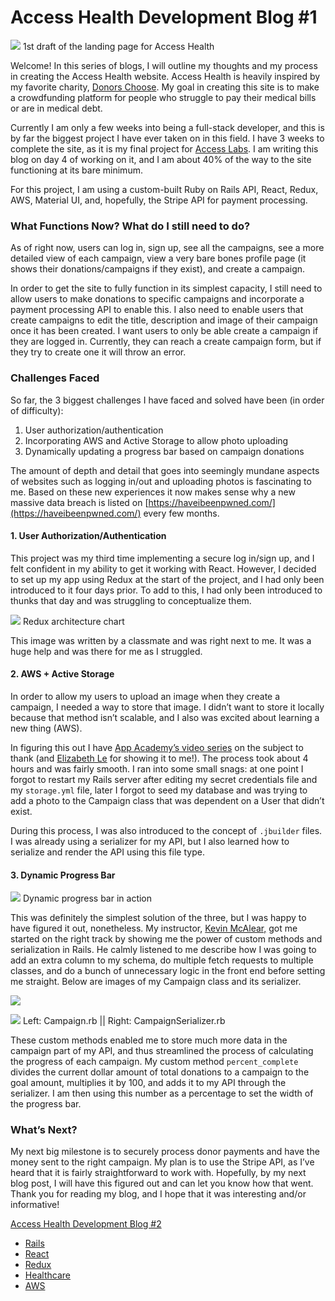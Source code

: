 # Access Health Development Blog #1

![](https://cdn-images-1.medium.com/max/1600/1*lAC9ZC3iN2CMqIOWYBf0XQ.png)
<span class="figcaption_hack">1st draft of the landing page for Access Health</span>

Welcome! In this series of blogs, I will outline my thoughts and my process in
creating the Access Health website. Access Health is heavily inspired by my
favorite charity, [Donors Choose](https://www.donorschoose.org/). My goal in
creating this site is to make a crowdfunding platform for people who struggle to
pay their medical bills or are in medical debt.

Currently I am only a few weeks into being a full-stack developer, and this is
by far the biggest project I have ever taken on in this field. I have 3 weeks to
complete the site, as it is my final project for [Access
Labs](https://www.accesslabs.org/). I am writing this blog on day 4 of working
on it, and I am about 40% of the way to the site functioning at its bare
minimum.

For this project, I am using a custom-built Ruby on Rails API, React, Redux,
AWS, Material UI, and, hopefully, the Stripe API for payment processing.

### What Functions Now? What do I still need to do?

As of right now, users can log in, sign up, see all the campaigns, see a more
detailed view of each campaign, view a very bare bones profile page (it shows
their donations/campaigns if they exist), and create a campaign.

In order to get the site to fully function in its simplest capacity, I still
need to allow users to make donations to specific campaigns and incorporate a
payment processing API to enable this. I also need to enable users that create
campaigns to edit the title, description and image of their campaign once it has
been created. I want users to only be able create a campaign if they are logged
in. Currently, they can reach a create campaign form, but if they try to create
one it will throw an error.

### Challenges Faced

So far, the 3 biggest challenges I have faced and solved have been (in order of
difficulty):

1.  User authorization/authentication
1.  Incorporating AWS and Active Storage to allow photo uploading
1.  Dynamically updating a progress bar based on campaign donations

The amount of depth and detail that goes into seemingly mundane aspects of
websites such as logging in/out and uploading photos is fascinating to me. Based
on these new experiences it now makes sense why a new massive data breach is
listed on [https://haveibeenpwned.com/](https://haveibeenpwned.com/) every few
months.

#### 1. User Authorization/Authentication

This project was my third time implementing a secure log in/sign up, and I felt
confident in my ability to get it working with React. However, I decided to set
up my app using Redux at the start of the project, and I had only been
introduced to it four days prior. To add to this, I had only been introduced to
thunks that day and was struggling to conceptualize them.

![](https://cdn-images-1.medium.com/max/1600/1*HZoolnMmeuI5ua185t3_Ew.jpeg)
<span class="figcaption_hack">Redux architecture chart</span>

This image was written by a classmate and was right next to me. It was a huge
help and was there for me as I struggled.

#### 2. AWS + Active Storage

In order to allow my users to upload an image when they create a campaign, I
needed a way to store that image. I didn’t want to store it locally because that
method isn’t scalable, and I also was excited about learning a new thing (AWS).

In figuring this out I have [App Academy’s video
series](https://vimeo.com/278726984) on the subject to thank (and [Elizabeth
Le](https://github.com/elizabethlemk) for showing it to me!). The process took
about 4 hours and was fairly smooth. I ran into some small snags: at one point I
forgot to restart my Rails server after editing my secret credentials file and
my `storage.yml` file, later I forgot to seed my database and was trying to add
a photo to the Campaign class that was dependent on a User that didn’t exist.

During this process, I was also introduced to the concept of `.jbuilder` files.
I was already using a serializer for my API, but I also learned how to serialize
and render the API using this file type.

#### 3. Dynamic Progress Bar

![](https://cdn-images-1.medium.com/max/1600/1*cB5aGf2vuBFoCL5cikS6ug.png)
<span class="figcaption_hack">Dynamic progress bar in action</span>

This was definitely the simplest solution of the three, but I was happy to have
figured it out, nonetheless. My instructor, [Kevin
McAlear,](http://kevinmcalear.com/) got me started on the right track by showing
me the power of custom methods and serialization in Rails. He calmly listened to
me describe how I was going to add an extra column to my schema, do multiple
fetch requests to multiple classes, and do a bunch of unnecessary logic in the
front end before setting me straight. Below are images of my Campaign class and
its serializer.

![](https://cdn-images-1.medium.com/max/400/1*NcjCCSkqUn3fL9tznf1AeQ.png)

![](https://cdn-images-1.medium.com/max/2000/1*uMJCOIuwuNazV-Gm_0IS4Q.png)
<span class="figcaption_hack">Left: Campaign.rb || Right: CampaignSerializer.rb</span>

These custom methods enabled me to store much more data in the campaign part of
my API, and thus streamlined the process of calculating the progress of each
campaign. My custom method `percent_complete` divides the current dollar amount
of total donations to a campaign to the goal amount, multiplies it by 100, and
adds it to my API through the serializer. I am then using this number as a
percentage to set the width of the progress bar.

### What’s Next?

My next big milestone is to securely process donor payments and have the money
sent to the right campaign. My plan is to use the Stripe API, as I’ve heard that
it is fairly straightforward to work with. Hopefully, by my next blog post, I
will have this figured out and can let you know how that went. Thank you for
reading my blog, and I hope that it was interesting and/or informative!

[Access Health Development Blog
#2](https://medium.com/@angelospmusic/access-health-development-blog-2-3f463471e7a1)

* [Rails](https://medium.com/tag/rails?source=post)
* [React](https://medium.com/tag/react?source=post)
* [Redux](https://medium.com/tag/redux?source=post)
* [Healthcare](https://medium.com/tag/healthcare?source=post)
* [AWS](https://medium.com/tag/aws?source=post)
